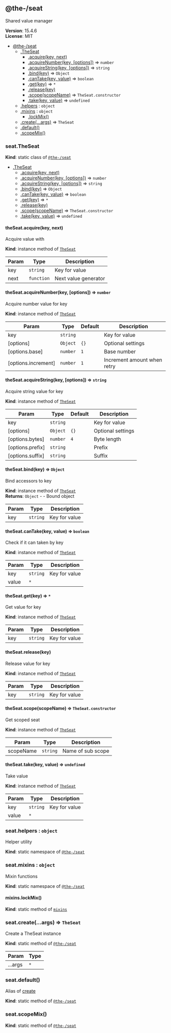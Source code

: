 <!--- Code generated by @the-/script-doc. DO NOT EDIT. -->

<a name="module_@the-/seat"></a>

## @the-/seat
Shared value manager

**Version**: 15.4.6  
**License**: MIT  

* [@the-/seat](#module_@the-/seat)
    * [.TheSeat](#module_@the-/seat.TheSeat)
        * [.acquire(key, next)](#module_@the-/seat.TheSeat+acquire)
        * [.acquireNumber(key, [options])](#module_@the-/seat.TheSeat+acquireNumber) ⇒ <code>number</code>
        * [.acquireString(key, [options])](#module_@the-/seat.TheSeat+acquireString) ⇒ <code>string</code>
        * [.bind(key)](#module_@the-/seat.TheSeat+bind) ⇒ <code>Object</code>
        * [.canTake(key, value)](#module_@the-/seat.TheSeat+canTake) ⇒ <code>boolean</code>
        * [.get(key)](#module_@the-/seat.TheSeat+get) ⇒ <code>\*</code>
        * [.release(key)](#module_@the-/seat.TheSeat+release)
        * [.scope(scopeName)](#module_@the-/seat.TheSeat+scope) ⇒ <code>TheSeat.constructor</code>
        * [.take(key, value)](#module_@the-/seat.TheSeat+take) ⇒ <code>undefined</code>
    * [.helpers](#module_@the-/seat.helpers) : <code>object</code>
    * [.mixins](#module_@the-/seat.mixins) : <code>object</code>
        * [.lockMix()](#module_@the-/seat.mixins.lockMix)
    * [.create(...args)](#module_@the-/seat.create) ⇒ <code>TheSeat</code>
    * [.default()](#module_@the-/seat.default)
    * [.scopeMix()](#module_@the-/seat.scopeMix)

<a name="module_@the-/seat.TheSeat"></a>

### seat.TheSeat
**Kind**: static class of [<code>@the-/seat</code>](#module_@the-/seat)  

* [.TheSeat](#module_@the-/seat.TheSeat)
    * [.acquire(key, next)](#module_@the-/seat.TheSeat+acquire)
    * [.acquireNumber(key, [options])](#module_@the-/seat.TheSeat+acquireNumber) ⇒ <code>number</code>
    * [.acquireString(key, [options])](#module_@the-/seat.TheSeat+acquireString) ⇒ <code>string</code>
    * [.bind(key)](#module_@the-/seat.TheSeat+bind) ⇒ <code>Object</code>
    * [.canTake(key, value)](#module_@the-/seat.TheSeat+canTake) ⇒ <code>boolean</code>
    * [.get(key)](#module_@the-/seat.TheSeat+get) ⇒ <code>\*</code>
    * [.release(key)](#module_@the-/seat.TheSeat+release)
    * [.scope(scopeName)](#module_@the-/seat.TheSeat+scope) ⇒ <code>TheSeat.constructor</code>
    * [.take(key, value)](#module_@the-/seat.TheSeat+take) ⇒ <code>undefined</code>

<a name="module_@the-/seat.TheSeat+acquire"></a>

#### theSeat.acquire(key, next)
Acquire value with

**Kind**: instance method of [<code>TheSeat</code>](#module_@the-/seat.TheSeat)  

| Param | Type | Description |
| --- | --- | --- |
| key | <code>string</code> | Key for value |
| next | <code>function</code> | Next value generator |

<a name="module_@the-/seat.TheSeat+acquireNumber"></a>

#### theSeat.acquireNumber(key, [options]) ⇒ <code>number</code>
Acquire number value for key

**Kind**: instance method of [<code>TheSeat</code>](#module_@the-/seat.TheSeat)  

| Param | Type | Default | Description |
| --- | --- | --- | --- |
| key | <code>string</code> |  | Key for value |
| [options] | <code>Object</code> | <code>{}</code> | Optional settings |
| [options.base] | <code>number</code> | <code>1</code> | Base number |
| [options.increment] | <code>number</code> | <code>1</code> | Increment amount when retry |

<a name="module_@the-/seat.TheSeat+acquireString"></a>

#### theSeat.acquireString(key, [options]) ⇒ <code>string</code>
Acquire string value for key

**Kind**: instance method of [<code>TheSeat</code>](#module_@the-/seat.TheSeat)  

| Param | Type | Default | Description |
| --- | --- | --- | --- |
| key | <code>string</code> |  | Key for value |
| [options] | <code>Object</code> | <code>{}</code> | Optional settings |
| [options.bytes] | <code>number</code> | <code>4</code> | Byte length |
| [options.prefix] | <code>string</code> |  | Prefix |
| [options.suffix] | <code>string</code> |  | Suffix |

<a name="module_@the-/seat.TheSeat+bind"></a>

#### theSeat.bind(key) ⇒ <code>Object</code>
Bind accessors to key

**Kind**: instance method of [<code>TheSeat</code>](#module_@the-/seat.TheSeat)  
**Returns**: <code>Object</code> - - Bound object  

| Param | Type | Description |
| --- | --- | --- |
| key | <code>string</code> | Key for value |

<a name="module_@the-/seat.TheSeat+canTake"></a>

#### theSeat.canTake(key, value) ⇒ <code>boolean</code>
Check if it can taken by key

**Kind**: instance method of [<code>TheSeat</code>](#module_@the-/seat.TheSeat)  

| Param | Type | Description |
| --- | --- | --- |
| key | <code>string</code> | Key for value |
| value | <code>\*</code> |  |

<a name="module_@the-/seat.TheSeat+get"></a>

#### theSeat.get(key) ⇒ <code>\*</code>
Get value for key

**Kind**: instance method of [<code>TheSeat</code>](#module_@the-/seat.TheSeat)  

| Param | Type | Description |
| --- | --- | --- |
| key | <code>string</code> | Key for value |

<a name="module_@the-/seat.TheSeat+release"></a>

#### theSeat.release(key)
Release value for key

**Kind**: instance method of [<code>TheSeat</code>](#module_@the-/seat.TheSeat)  

| Param | Type | Description |
| --- | --- | --- |
| key | <code>string</code> | Key for value |

<a name="module_@the-/seat.TheSeat+scope"></a>

#### theSeat.scope(scopeName) ⇒ <code>TheSeat.constructor</code>
Get scoped seat

**Kind**: instance method of [<code>TheSeat</code>](#module_@the-/seat.TheSeat)  

| Param | Type | Description |
| --- | --- | --- |
| scopeName | <code>string</code> | Name of sub scope |

<a name="module_@the-/seat.TheSeat+take"></a>

#### theSeat.take(key, value) ⇒ <code>undefined</code>
Take value

**Kind**: instance method of [<code>TheSeat</code>](#module_@the-/seat.TheSeat)  

| Param | Type | Description |
| --- | --- | --- |
| key | <code>string</code> | Key for value |
| value | <code>\*</code> |  |

<a name="module_@the-/seat.helpers"></a>

### seat.helpers : <code>object</code>
Helper utility

**Kind**: static namespace of [<code>@the-/seat</code>](#module_@the-/seat)  
<a name="module_@the-/seat.mixins"></a>

### seat.mixins : <code>object</code>
Mixin functions

**Kind**: static namespace of [<code>@the-/seat</code>](#module_@the-/seat)  
<a name="module_@the-/seat.mixins.lockMix"></a>

#### mixins.lockMix()
**Kind**: static method of [<code>mixins</code>](#module_@the-/seat.mixins)  
<a name="module_@the-/seat.create"></a>

### seat.create(...args) ⇒ <code>TheSeat</code>
Create a TheSeat instance

**Kind**: static method of [<code>@the-/seat</code>](#module_@the-/seat)  

| Param | Type |
| --- | --- |
| ...args | <code>\*</code> | 

<a name="module_@the-/seat.default"></a>

### seat.default()
Alias of [create](#module_@the-/seat.create)

**Kind**: static method of [<code>@the-/seat</code>](#module_@the-/seat)  
<a name="module_@the-/seat.scopeMix"></a>

### seat.scopeMix()
**Kind**: static method of [<code>@the-/seat</code>](#module_@the-/seat)  
